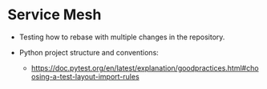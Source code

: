 # Service Mesh

- Testing how to rebase with multiple changes in the repository.

- Python project structure and conventions:
    - https://doc.pytest.org/en/latest/explanation/goodpractices.html#choosing-a-test-layout-import-rules